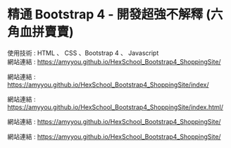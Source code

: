 # 精通 Bootstrap 4 - 開發超強不解釋 (六角血拼賣賣)

使用技術 : HTML 、 CSS 、Bootstrap 4 、 Javascript         
網站連結 : https://amyyou.github.io/HexSchool_Bootstrap4_ShoppingSite/

網站連結 : https://amyyou.github.io/HexSchool_Bootstrap4_ShoppingSite/index/

網站連結 : https://amyyou.github.io/HexSchool_Bootstrap4_ShoppingSite/index.html/

網站連結 : https://amyyou.github.io/HexSchool_Bootstrap4_ShoppingSite/

網站連結 : https://amyyou.github.io/HexSchool_Bootstrap4_ShoppingSite/

